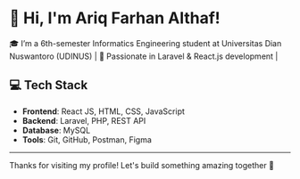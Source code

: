 # 👋 Hi, I'm Ariq Farhan Althaf!

🎓 I’m a 6th-semester Informatics Engineering student at Universitas Dian Nuswantoro (UDINUS) | 
🔧 Passionate in Laravel & React.js development | 

## 💻 Tech Stack
- **Frontend**: React JS, HTML, CSS, JavaScript
- **Backend**: Laravel, PHP, REST API
- **Database**: MySQL
- **Tools**: Git, GitHub, Postman, Figma
  
---

Thanks for visiting my profile! Let's build something amazing together 🚀
